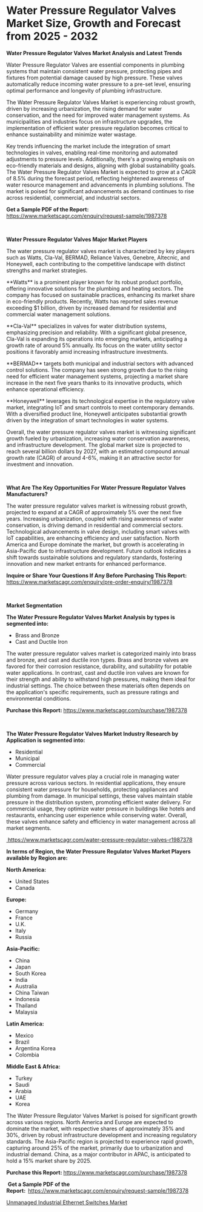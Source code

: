 <p><h1>Water Pressure Regulator Valves Market Size, Growth and Forecast from 2025 - 2032</h1></p><p><strong>Water Pressure Regulator Valves Market Analysis and Latest Trends</strong></p>
<p><p>Water Pressure Regulator Valves are essential components in plumbing systems that maintain consistent water pressure, protecting pipes and fixtures from potential damage caused by high pressure. These valves automatically reduce incoming water pressure to a pre-set level, ensuring optimal performance and longevity of plumbing infrastructure.</p><p>The Water Pressure Regulator Valves Market is experiencing robust growth, driven by increasing urbanization, the rising demand for water conservation, and the need for improved water management systems. As municipalities and industries focus on infrastructure upgrades, the implementation of efficient water pressure regulation becomes critical to enhance sustainability and minimize water wastage.</p><p>Key trends influencing the market include the integration of smart technologies in valves, enabling real-time monitoring and automated adjustments to pressure levels. Additionally, there's a growing emphasis on eco-friendly materials and designs, aligning with global sustainability goals. The Water Pressure Regulator Valves Market is expected to grow at a CAGR of 8.5% during the forecast period, reflecting heightened awareness of water resource management and advancements in plumbing solutions. The market is poised for significant advancements as demand continues to rise across residential, commercial, and industrial sectors.</p></p>
<p><strong>Get a Sample PDF of the Report:&nbsp;</strong> <a href="https://www.marketscagr.com/enquiry/request-sample/1987378?utm_campaign=2292&utm_medium=2&utm_source=Github&utm_content=ia&utm_term=20022025&utm_id=water-pressure-regulator-valves">https://www.marketscagr.com/enquiry/request-sample/1987378</a></p>
<p>&nbsp;</p>
<p><strong>Water Pressure Regulator Valves Major Market Players</strong></p>
<p><p>The water pressure regulator valves market is characterized by key players such as Watts, Cla-Val, BERMAD, Reliance Valves, Genebre, Altecnic, and Honeywell, each contributing to the competitive landscape with distinct strengths and market strategies.</p><p>**Watts** is a prominent player known for its robust product portfolio, offering innovative solutions for the plumbing and heating sectors. The company has focused on sustainable practices, enhancing its market share in eco-friendly products. Recently, Watts has reported sales revenue exceeding $1 billion, driven by increased demand for residential and commercial water management solutions.</p><p>**Cla-Val** specializes in valves for water distribution systems, emphasizing precision and reliability. With a significant global presence, Cla-Val is expanding its operations into emerging markets, anticipating a growth rate of around 5% annually. Its focus on the water utility sector positions it favorably amid increasing infrastructure investments.</p><p>**BERMAD** targets both municipal and industrial sectors with advanced control solutions. The company has seen strong growth due to the rising need for efficient water management systems, projecting a market share increase in the next five years thanks to its innovative products, which enhance operational efficiency.</p><p>**Honeywell** leverages its technological expertise in the regulatory valve market, integrating IoT and smart controls to meet contemporary demands. With a diversified product line, Honeywell anticipates substantial growth driven by the integration of smart technologies in water systems.</p><p>Overall, the water pressure regulator valves market is witnessing significant growth fueled by urbanization, increasing water conservation awareness, and infrastructure development. The global market size is projected to reach several billion dollars by 2027, with an estimated compound annual growth rate (CAGR) of around 4-6%, making it an attractive sector for investment and innovation.</p></p>
<p>&nbsp;</p>
<p><strong>What Are The Key Opportunities For Water Pressure Regulator Valves Manufacturers?</strong></p>
<p><p>The water pressure regulator valves market is witnessing robust growth, projected to expand at a CAGR of approximately 5% over the next five years. Increasing urbanization, coupled with rising awareness of water conservation, is driving demand in residential and commercial sectors. Technological advancements in valve design, including smart valves with IoT capabilities, are enhancing efficiency and user satisfaction. North America and Europe dominate the market, but growth is accelerating in Asia-Pacific due to infrastructure development. Future outlook indicates a shift towards sustainable solutions and regulatory standards, fostering innovation and new market entrants for enhanced performance.</p></p>
<p><strong>Inquire or Share Your Questions If Any Before Purchasing This Report:</strong> <a href="https://www.marketscagr.com/enquiry/pre-order-enquiry/1987378?utm_campaign=2292&utm_medium=2&utm_source=Github&utm_content=ia&utm_term=20022025&utm_id=water-pressure-regulator-valves">https://www.marketscagr.com/enquiry/pre-order-enquiry/1987378</a></p>
<p>&nbsp;</p>
<p><strong>Market Segmentation</strong></p>
<p><strong>The Water Pressure Regulator Valves Market Analysis by types is segmented into:</strong></p>
<p><ul><li>Brass and Bronze</li><li>Cast and Ductile Iron</li></ul></p>
<p><p>The water pressure regulator valves market is categorized mainly into brass and bronze, and cast and ductile iron types. Brass and bronze valves are favored for their corrosion resistance, durability, and suitability for potable water applications. In contrast, cast and ductile iron valves are known for their strength and ability to withstand high pressures, making them ideal for industrial settings. The choice between these materials often depends on the application's specific requirements, such as pressure ratings and environmental conditions.</p></p>
<p><strong>Purchase this Report:&nbsp;</strong><a href="https://www.marketscagr.com/purchase/1987378?utm_campaign=2292&utm_medium=2&utm_source=Github&utm_content=ia&utm_term=20022025&utm_id=water-pressure-regulator-valves">https://www.marketscagr.com/purchase/1987378</a></p>
<p>&nbsp;</p>
<p><strong>The Water Pressure Regulator Valves Market Industry Research by Application is segmented into:</strong></p>
<p><ul><li>Residential</li><li>Municipal</li><li>Commercial</li></ul></p>
<p><p>Water pressure regulator valves play a crucial role in managing water pressure across various sectors. In residential applications, they ensure consistent water pressure for households, protecting appliances and plumbing from damage. In municipal settings, these valves maintain stable pressure in the distribution system, promoting efficient water delivery. For commercial usage, they optimize water pressure in buildings like hotels and restaurants, enhancing user experience while conserving water. Overall, these valves enhance safety and efficiency in water management across all market segments.</p></p>
<p><a href="https://www.marketscagr.com/water-pressure-regulator-valves-r1987378?utm_campaign=2292&utm_medium=2&utm_source=Github&utm_content=ia&utm_term=20022025&utm_id=water-pressure-regulator-valves">&nbsp;https://www.marketscagr.com/water-pressure-regulator-valves-r1987378</a></p>
<p><strong>In terms of Region, the Water Pressure Regulator Valves Market Players available by Region are:</strong></p>
<p>
    <p> <strong> North America: </strong>
        <ul>
            <li>United States</li>
            <li>Canada</li>
        </ul>
        </p> 
    <p> <strong> Europe: </strong>
        <ul>
            <li>Germany</li>
            <li>France</li>
            <li>U.K.</li>
            <li>Italy</li>
            <li>Russia</li>
        </ul>
        </p> 
    <p> <strong> Asia-Pacific: </strong>
        <ul>
            <li>China</li>
            <li>Japan</li>
            <li>South Korea</li>
            <li>India</li>
            <li>Australia</li>
            <li>China Taiwan</li>
            <li>Indonesia</li>
            <li>Thailand</li>
            <li>Malaysia</li>
        </ul>
        </p> 
    <p> <strong> Latin America: </strong>
        <ul>
            <li>Mexico</li>
            <li>Brazil</li>
            <li>Argentina Korea</li>
            <li>Colombia</li>
        </ul>
        </p> 
    <p> <strong> Middle East & Africa: </strong>
        <ul>
            <li>Turkey</li>
            <li>Saudi</li>
            <li>Arabia</li>
            <li>UAE</li>
            <li>Korea</li>
        </ul>
    </p>
    </p>
<p><p>The Water Pressure Regulator Valves Market is poised for significant growth across various regions. North America and Europe are expected to dominate the market, with respective shares of approximately 35% and 30%, driven by robust infrastructure development and increasing regulatory standards. The Asia-Pacific region is projected to experience rapid growth, capturing around 25% of the market, primarily due to urbanization and industrial demand. China, as a major contributor in APAC, is anticipated to hold a 15% market share by 2025.</p></p>
<p><strong>Purchase this Report: </strong><a href="https://www.marketscagr.com/purchase/1987378?utm_campaign=2292&utm_medium=2&utm_source=Github&utm_content=ia&utm_term=20022025&utm_id=water-pressure-regulator-valves">https://www.marketscagr.com/purchase/1987378</a></p>
<p>&nbsp;<strong>Get a Sample PDF of the Report:&nbsp;&nbsp;</strong><a href="https://www.marketscagr.com/enquiry/request-sample/1987378?utm_campaign=2292&utm_medium=2&utm_source=Github&utm_content=ia&utm_term=20022025&utm_id=water-pressure-regulator-valves">https://www.marketscagr.com/enquiry/request-sample/1987378</a></p>
<p><strong></strong></p>
<p><p><a href="https://github.com/skerretflossie9297/Market-Research-Report-List-1/blob/main/unmanaged-industrial-ethernet-switches-market.md?utm_campaign=2292&utm_medium=2&utm_source=Github&utm_content=ia&utm_term=20022025&utm_id=water-pressure-regulator-valves">Unmanaged Industrial Ethernet Switches Market</a></p></p>
